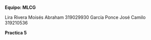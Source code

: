 **Equipo: MLCG**

Lira Rivera Moisés Abraham 319029930
García Ponce José Camilo 319210536

**Practica 5**
